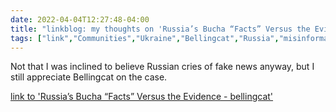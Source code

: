 ```yaml
---
date: 2022-04-04T12:27:48-04:00
title: "linkblog: my thoughts on 'Russia’s Bucha “Facts” Versus the Evidence - bellingcat'"
tags: ["link","Communities","Ukraine","Bellingcat","Russia","misinformation","fact checking"]
---
```

Not that I was inclined to believe Russian cries of fake news anyway, but I still appreciate Bellingcat on the case.
 
[link to 'Russia’s Bucha “Facts” Versus the Evidence - bellingcat'](https://www.bellingcat.com/news/2022/04/04/russias-bucha-facts-versus-the-evidence/)
